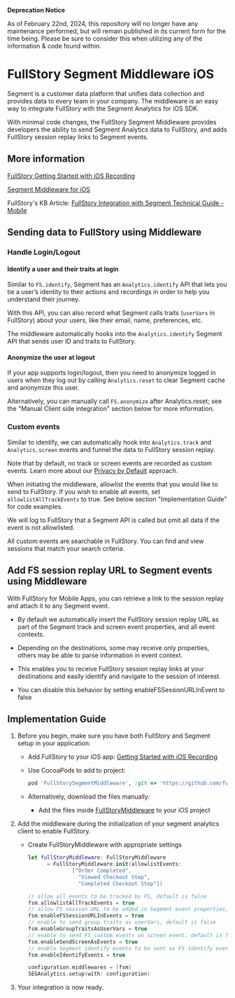 **Deprecation Notice**

As of February 22nd, 2024, this repository will no longer have any maintenance performed, but will remain published in its current form for the time being. Please be sure to consider this when utilizing any of the information & code found within.

# FullStory Segment Middleware iOS

Segment is a customer data platform that unifies data collection and provides data to every team in your company. The middleware is an easy way to integrate FullStory with the Segment Analytics for iOS SDK.

With minimal code changes, the FullStory Segment Middleware provides developers the ability to send Segment Analytics data to FullStory, and adds FullStory session replay links to Segment events.

## More information

[FullStory Getting Started with iOS Recording](https://help.fullstory.com/hc/en-us/articles/360042772333-Getting-Started-with-iOS-Recording)

[Segment Middleware for iOS](https://segment.com/docs/connections/sources/catalog/libraries/mobile/ios/middleware/)

FullStory's KB Article: [FullStory Integration with Segment Technical Guide - Mobile](https://help.fullstory.com/hc/en-us/articles/360051691994-FullStory-Integration-with-Segment-Technical-Guide-Mobile-Beta-)

## Sending data to FullStory using Middleware

### Handle Login/Logout

#### Identify a user and their traits at login

Similar to `FS.identify`, Segment has an `Analytics.identify` API that lets you tie a user’s identity to their actions and recordings in order to help you understand their journey.

With this API, you can also record what Segment calls traits (`userVars` in FullStory) about your users, like their email, name, preferences, etc.

The middleware automatically hooks into the `Analytics.identify` Segment API that sends user ID and traits to FullStory.

#### Anonymize the user at logout

If your app supports login/logout, then you need to anonymize logged in users when they log out by calling `Analytics.reset` to clear Segment cache and anonymize this user.

Alternatively, you can manually call `FS.anonymize` after Analytics.reset; see the "Manual Client side integration" section below for more information.

### Custom events

Similar to identify, we can automatically hook into `Analytics.track` and `Analytics.screen` events and funnel the data to FullStory session replay.

Note that by default, no track or screen events are recorded as custom events. Learn more about our [Privacy by Default](https://help.fullstory.com/hc/en-us/articles/360044349073-FullStory-Private-by-Default) approach.

When initiating the middleware, allowlist the events that you would like to send to FullStory. If you wish to enable all events, set `allowlistAllTrackEvents` to true. See below section "Implementation Guide" for code examples.

We will log to FullStory that a Segment API is called but omit all data if the event is not allowlisted.

All custom events are searchable in FullStory. You can find and view sessions that match your search criteria.

## Add FS session replay URL to Segment events using Middleware

With FullStory for Mobile Apps, you can retrieve a link to the session replay and attach it to any Segment event.

- By default we automatically insert the FullStory session replay URL as part of the Segment track and screen event properties, and all event contexts.

- Depending on the destinations, some may receive only properties, others may be able to parse information in event context.

- This enables you to receive FullStory session replay links at your destinations and easily identify and navigate to the session of interest.

- You can disable this behavior by setting enableFSSessionURLInEvent to false

## Implementation Guide

1. Before you begin, make sure you have both FullStory and Segment setup in your application:

    - Add FullStory to your iOS app: [Getting Started with iOS Recording](https://help.fullstory.com/hc/en-us/articles/360042772333-Getting-Started-with-iOS-Recording)

    - Use CocoaPods to add to project:

      ```ruby
      pod 'FullStorySegmentMiddleware', :git => 'https://github.com/fullstorydev/fullstory-segment-middleware-ios.git',:tag => '1.2.2'
      ```

    - Alternatively, download the files manually:

      - Add the files inside [FullStoryMiddleware](https://github.com/fullstorydev/fullstory-segment-middleware-ios/tree/sabrina/dev/FullStoryMiddleware)  to your iOS project

2. Add the middleware during the initialization of your segment analytics client to enable FullStory.

    - Create FullStoryMiddleware with appropriate settings

      ```swift
      let fullStoryMiddleware: FullStoryMiddleware
            = FullStoryMiddleware.init(allowlistEvents:
                    ["Order Completed",
                      "Viewed Checkout Step",
                      "Completed Checkout Step"])

      // allow all events to be tracked by FS, default is false
      fsm.allowlistAllTrackEvents = true
      // allow FS session URL to be added in Segemnt event properties, default is true
      fsm.enableFSSessionURLInEvents = true
      // enable to send group traits as userVars, default is false
      fsm.enableGroupTraitsAsUserVars = true
      // enable to send FS custom events on screen event, default is false
      fsm.enableSendScreenAsEvents = true
      // enable Segment identify events to be sent as FS identify event, default is true
      fsm.enableIdentifyEvents = true

      configuration.middlewares = [fsm]
      SEGAnalytics.setup(with: configuration)
      ```

3. Your integration is now ready.
